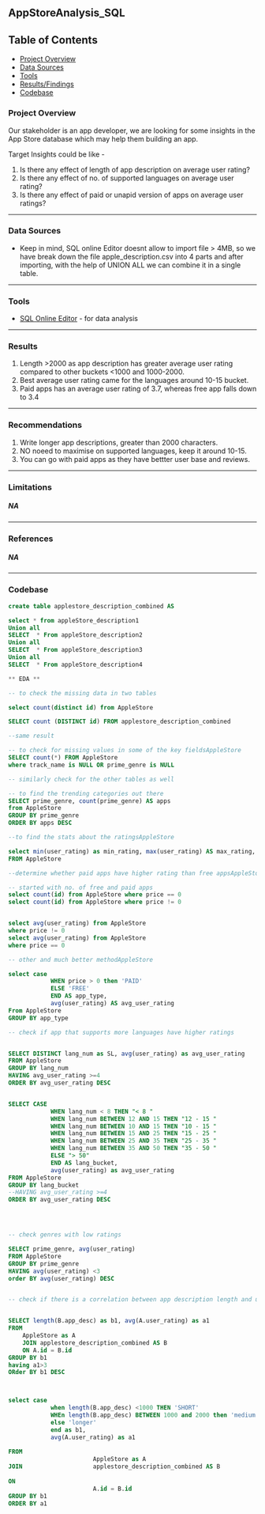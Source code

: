 ## AppStoreAnalysis_SQL

## Table of Contents

- [Project Overview](#project-overview)
- [Data Sources](#data-sources)
- [Tools](#tools)
- [Results/Findings](#results)
- [Codebase](#codebase)

### Project Overview

Our stakeholder is an app developer, we are looking for some insights in the App Store database which may help them building an app.

Target Insights could be like -
1. Is there any effect of length of app description on average user rating?
2. Is there any effect of no. of supported languages on average user rating?
3. Is there any effect of paid or unapid version of apps on average user ratings?

-------------------------------------

### Data Sources

- Keep in mind, SQL online Editor doesnt allow to import file > 4MB, so we have break down the file apple_description.csv into 4 parts and after importing, with the help of UNION ALL we can combine it in a single table.

-------------------------------------

### Tools 

- [SQL Online Editor](https://sqliteonline.com) - for data analysis
-------------------------------------
### Results

1. Length >2000 as app description has greater average user rating compared to other buckets <1000 and 1000-2000.
2. Best average user rating came for the languages around 10-15 bucket.
3. Paid apps has an average user rating of 3.7, whereas free app falls down to 3.4 

-------------------------------------

### Recommendations

1. Write longer app descriptions, greater than 2000 characters.
2. NO noeed to maximise on supported languages, keep it around 10-15.
3. You can go with paid apps as they have bettter user base and reviews.
-------------------------------------

### Limitations

##### NA
-------------------------------------
### References

##### NA
-------------------------------------
### Codebase

```SQL
create table applestore_description_combined AS

select * from appleStore_description1
Union all
SELECT	* From appleStore_description2
Union all
SELECT	* From appleStore_description3
Union all
SELECT	* From appleStore_description4

** EDA **

-- to check the missing data in two tables

select count(distinct id) from AppleStore

SELECT count (DISTINCT id) FROM applestore_description_combined

--same result 

-- to check for missing values in some of the key fieldsAppleStore
SELECT count(*) FROM AppleStore
where track_name is NULL OR prime_genre is NULL 

-- similarly check for the other tables as well

-- to find the trending categories out there
SELECT prime_genre, count(prime_genre) AS apps
from AppleStore 
GROUP BY prime_genre
ORDER BY apps DESC

--to find the stats about the ratingsAppleStore

select min(user_rating) as min_rating, max(user_rating) AS max_rating, avg(user_rating) As avg_rating
FROM AppleStore

--determine whether paid apps have higher rating than free appsAppleStore

-- started with no. of free and paid apps
select count(id) from AppleStore where price == 0
select count(id) from AppleStore where price != 0


select avg(user_rating) from AppleStore
where price != 0
select avg(user_rating) from AppleStore
where price == 0

-- other and much better methodAppleStore

select case 
			WHEN price > 0 then 'PAID'
			ELSE 'FREE'
            END AS app_type,
            avg(user_rating) AS avg_user_rating
From AppleStore
GROUP BY app_type

-- check if app that supports more languages have higher ratings 


SELECT DISTINCT lang_num as SL, avg(user_rating) as avg_user_rating 
FROM AppleStore
GROUP BY lang_num
HAVING avg_user_rating >=4
ORDER BY avg_user_rating DESC


SELECT CASE
			WHEN lang_num < 8 THEN "< 8 "
            WHEN lang_num BETWEEN 12 AND 15 THEN "12 - 15 "
            WHEN lang_num BETWEEN 10 AND 15 THEN "10 - 15 "
            WHEN lang_num BETWEEN 15 AND 25 THEN "15 - 25 "
            WHEN lang_num BETWEEN 25 AND 35 THEN "25 - 35 "
            WHEN lang_num BETWEEN 35 AND 50 THEN "35 - 50 "
            ELSE "> 50"
            END AS lang_bucket,
			avg(user_rating) as avg_user_rating 
FROM AppleStore
GROUP BY lang_bucket
--HAVING avg_user_rating >=4
ORDER BY avg_user_rating DESC




-- check genres with low ratings

SELECT prime_genre, avg(user_rating) 
FROM AppleStore
GROUP BY prime_genre 
HAVING avg(user_rating) <3
order BY avg(user_rating) DESC


-- check if there is a correlation between app description length and user ratingAppleStore


SELECT length(B.app_desc) as b1, avg(A.user_rating) as a1
FROM 
	AppleStore as A 
	JOIN applestore_description_combined AS B
	ON A.id = B.id 
GROUP BY b1
having a1>3
ORder BY b1 DESC



select case 
			when length(B.app_desc) <1000 THEN 'SHORT'
            WHEn length(B.app_desc) BETWEEN 1000 and 2000 then 'medium'
            else 'longer'
            end as b1,
            avg(A.user_rating) as a1
                        
FROM	
                        AppleStore as A
JOIN 					applestore_description_combined AS B
	
ON 
                        A.id = B.id 
GROUP BY b1
ORDER BY a1
